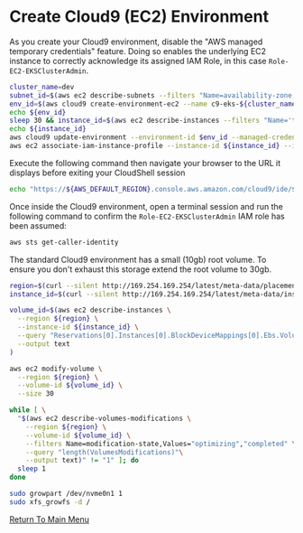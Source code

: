 # Create Cloud9 (EC2) Environment

As you create your Cloud9 environment, disable the "AWS managed temporary credentials" feature.
Doing so enables the underlying EC2 instance to correctly acknowledge its assigned IAM Role, in this case `Role-EC2-EKSClusterAdmin`.
```bash
cluster_name=dev
subnet_id=$(aws ec2 describe-subnets --filters "Name=availability-zone,Values=${AWS_DEFAULT_REGION}a" "Name=default-for-az,Values=true" --query "Subnets[].SubnetId" --output text)
env_id=$(aws cloud9 create-environment-ec2 --name c9-eks-${cluster_name} --instance-type m5.large --image-id amazonlinux-2-x86_64 --subnet-id ${subnet_id} --automatic-stop-time-minutes 1440 --query "environmentId" --output text)
echo ${env_id}
sleep 30 && instance_id=$(aws ec2 describe-instances --filters "Name='tag:aws:cloud9:environment',Values='${env_id}'" --query "Reservations[].Instances[0].InstanceId" --output text)
echo ${instance_id}                                                                          # if blank, wait (sleep) a little longer and repeat previous instruction
aws cloud9 update-environment --environment-id $env_id --managed-credentials-action DISABLE # disable "AWS managed temporary credentials"
aws ec2 associate-iam-instance-profile --instance-id ${instance_id} --iam-instance-profile Name=Role-EC2-EKSClusterAdmin
```

Execute the following command then navigate your browser to the URL it displays before exiting your CloudShell session
```bash
echo "https://${AWS_DEFAULT_REGION}.console.aws.amazon.com/cloud9/ide/${env_id}"
```

Once inside the Cloud9 environment, open a terminal session and run the following command to confirm the `Role-EC2-EKSClusterAdmin` IAM role has been assumed:
```bash
aws sts get-caller-identity
```

The standard Cloud9 environment has a small (10gb) root volume.
To ensure you don't exhaust this storage extend the root volume to 30gb.
```bash
region=$(curl --silent http://169.254.169.254/latest/meta-data/placement/region)
instance_id=$(curl --silent http://169.254.169.254/latest/meta-data/instance-id)

volume_id=$(aws ec2 describe-instances \
  --region ${region} \
  --instance-id ${instance_id} \
  --query "Reservations[0].Instances[0].BlockDeviceMappings[0].Ebs.VolumeId" \
  --output text
)

aws ec2 modify-volume \
  --region ${region} \
  --volume-id ${volume_id} \
  --size 30

while [ \
  "$(aws ec2 describe-volumes-modifications \
    --region ${region} \
    --volume-id ${volume_id} \
    --filters Name=modification-state,Values="optimizing","completed" \
    --query "length(VolumesModifications)"\
    --output text)" != "1" ]; do
  sleep 1
done

sudo growpart /dev/nvme0n1 1
sudo xfs_growfs -d /
```

[Return To Main Menu](/README.md)
